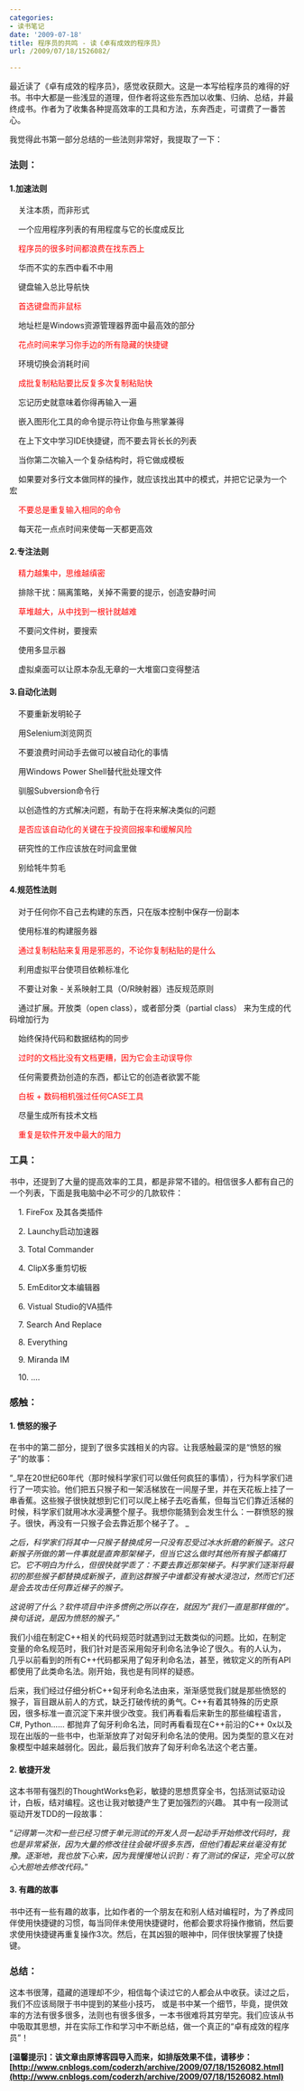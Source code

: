 ```yaml
---
categories:
- 读书笔记
date: '2009-07-18'
title: 程序员的共鸣 - 读《卓有成效的程序员》
url: /2009/07/18/1526082/

---
```



 最近读了《卓有成效的程序员》，感觉收获颇大。这是一本写给程序员的难得的好书。书中大都是一些浅显的道理，但作者将这些东西加以收集、归纳、总结，并最终成书。作者为了收集各种提高效率的工具和方法，东奔西走，可谓费了一番苦心。

我觉得此书第一部分总结的一些法则非常好，我提取了一下：

### 法则： 

#### 1.加速法则

&nbsp; &nbsp; 关注本质，而非形式

&nbsp; &nbsp; 一个应用程序列表的有用程度与它的长度成反比 

&nbsp; &nbsp; <span style="color: red;">程序员的很多时间都浪费在找东西上</span> 

&nbsp; &nbsp; 华而不实的东西中看不中用

&nbsp; &nbsp; 键盘输入总比导航快

&nbsp; &nbsp; <span style="color: red;">首选键盘而非鼠标</span>

&nbsp; &nbsp; 地址栏是Windows资源管理器界面中最高效的部分

&nbsp; &nbsp; <span style="color: red;">花点时间来学习你手边的所有隐藏的快捷键</span>

&nbsp; &nbsp; 环境切换会消耗时间

&nbsp; &nbsp; <span style="color: red;">成批复制粘贴要比反复多次复制粘贴快</span>

&nbsp; &nbsp; 忘记历史就意味着你得再输入一遍

&nbsp; &nbsp; 嵌入图形化工具的命令提示符让你鱼与熊掌兼得

&nbsp; &nbsp; 在上下文中学习IDE快捷键，而不要去背长长的列表

&nbsp; &nbsp; 当你第二次输入一个复杂结构时，将它做成模板

&nbsp; &nbsp; 如果要对多行文本做同样的操作，就应该找出其中的模式，并把它记录为一个宏

&nbsp; &nbsp; <span style="color: red;">不要总是重复输入相同的命令</span>

&nbsp; &nbsp; 每天花一点点时间来使每一天都更高效 

#### 2.专注法则

&nbsp; &nbsp; <span style="color: red;">精力越集中，思维越缜密</span>

&nbsp; &nbsp; 排除干扰：隔离策略，关掉不需要的提示，创造安静时间&nbsp; 

&nbsp; &nbsp; <span style="color: red;">草堆越大，从中找到一根针就越难</span>

&nbsp; &nbsp; 不要问文件树，要搜索

&nbsp; &nbsp; 使用多显示器

&nbsp; &nbsp; 虚拟桌面可以让原本杂乱无章的一大堆窗口变得整洁 

#### 3.自动化法则

&nbsp; &nbsp; 不要重新发明轮子

&nbsp; &nbsp; 用Selenium浏览网页

&nbsp; &nbsp; 不要浪费时间动手去做可以被自动化的事情

&nbsp; &nbsp; 用Windows Power Shell替代批处理文件

&nbsp; &nbsp; 驯服Subversion命令行

&nbsp; &nbsp; 以创造性的方式解决问题，有助于在将来解决类似的问题

&nbsp; &nbsp; <span style="color: red;">是否应该自动化的关键在于投资回报率和缓解风险</span>

&nbsp; &nbsp; 研究性的工作应该放在时间盒里做

&nbsp; &nbsp; 别给牦牛剪毛 

#### 4.规范性法则

&nbsp;&nbsp;&nbsp; 对于任何你不自己去构建的东西，只在版本控制中保存一份副本

&nbsp; &nbsp; 使用标准的构建服务器

&nbsp; &nbsp; <span style="color: red;">通过复制粘贴来复用是邪恶的，不论你复制粘贴的是什么</span>

&nbsp; &nbsp; 利用虚拟平台使项目依赖标准化

&nbsp; &nbsp; 不要让对象 - 关系映射工具（O/R映射器）违反规范原则 

&nbsp; &nbsp; 通过扩展。开放类（open class），或者部分类（partial class） 来为生成的代码增加行为

&nbsp; &nbsp; 始终保持代码和数据结构的同步

&nbsp; &nbsp; <span style="color: red;">过时的文档比没有文档更糟，因为它会主动误导你</span>

&nbsp; &nbsp; 任何需要费劲创造的东西，都让它的创造者欲罢不能

&nbsp; &nbsp; <span style="color: red;">白板 + 数码相机强过任何CASE工具</span>

&nbsp; &nbsp; 尽量生成所有技术文档

&nbsp; &nbsp; <span style="color: red;">重复是软件开发中最大的阻力 </span>

### 工具：

书中，还提到了大量的提高效率的工具，都是非常不错的。相信很多人都有自己的一个列表，下面是我电脑中必不可少的几款软件：

&nbsp; &nbsp; 1. FireFox 及其各类插件

&nbsp; &nbsp; 2. Launchy启动加速器

&nbsp; &nbsp; 3. Total Commander

&nbsp; &nbsp; 4. ClipX多重剪切板

&nbsp; &nbsp; 5. EmEditor文本编辑器 

&nbsp; &nbsp; 6. Vistual Studio的VA插件

&nbsp; &nbsp; 7. Search And Replace

&nbsp; &nbsp; 8. Everything

&nbsp; &nbsp; 9. Miranda IM

&nbsp; &nbsp; 10. .... 

### 感触： 

#### 1. 愤怒的猴子 

在书中的第二部分，提到了很多实践相关的内容。让我感触最深的是&#8220;愤怒的猴子&#8221;的故事：

&#8220;_早在20世纪60年代（那时候科学家们可以做任何疯狂的事情），行为科学家们进行了一项实验。他们把五只猴子和一架活梯放在一间屋子里，并在天花板上挂了一串香蕉。这些猴子很快就想到它们可以爬上梯子去吃香蕉，但每当它们靠近活梯的时候，科学家们就用冰水浸满整个屋子。我想你能猜到会发生什么：一群愤怒的猴子。很快，再没有一只猴子会去靠近那个梯子了。
_

_之后，科学家们将其中一只猴子替换成另一只没有忍受过冰水折磨的新猴子。这只新猴子所做的第一件事就是直奔那架梯子，但当它这么做时其他所有猴子都痛打它。它不明白为什么，但很快就学乖了：不要去靠近那架梯子。科学家们逐渐将最初的那些猴子都替换成新猴子，直到这群猴子中谁都没有被水浸泡过，然而它们还是会去攻击任何靠近梯子的猴子。_

_这说明了什么？软件项目中许多惯例之所以存在，就因为&#8221;我们一直是那样做的&#8220;。换句话说，是因为愤怒的猴子。_&#8221;

我们小组在制定C++相关的代码规范时就遇到过无数类似的问题。比如，在制定变量的命名规范时，我们针对是否采用匈牙利命名法争论了很久。有的人认为， 几乎以前看到的所有C++代码都采用了匈牙利命名法，甚至，微软定义的所有API都使用了此类命名法。刚开始，我也是有同样的疑惑。

后来，我们经过仔细分析C++匈牙利命名法由来，渐渐感觉我们就是那些愤怒的猴子，盲目跟从前人的方式，缺乏打破传统的勇气。C++有着其特殊的历史原因，很多标准一直沉淀下来并很少改变。我们再看看后来新生的那些编程语言，C#, Python&#8230;&#8230; 都抛弃了匈牙利命名法，同时再看看现在C++前沿的C++ 0x以及现在出版的一些书中，也渐渐放弃了对匈牙利命名法的使用。因为类型的意义在对象模型中越来越弱化。因此，最后我们放弃了匈牙利命名法这个老古董。 

####  2. 敏捷开发

这本书带有强烈的ThoughtWorks色彩，敏捷的思想贯穿全书，包括测试驱动设计，白板，结对编程。这也让我对敏捷产生了更加强烈的兴趣。 其中有一段测试驱动开发TDD的一段故事：

&#8220;_记得第一次和一些已经习惯于单元测试的开发人员一起动手开始修改代码时，我也是非常紧张，因为大量的修改往往会破坏很多东西，但他们看起来丝毫没有犹豫。逐渐地，我也放下心来，因为我慢慢地认识到：有了测试的保证，完全可以放心大胆地去修改代码。_&#8221; 

#### 3. 有趣的故事 

书中还有一些有趣的故事，比如作者的一个朋友在和别人结对编程时，为了养成同伴使用快捷键的习惯，每当同伴未使用快捷键时，他都会要求将操作撤销，然后要求使用快捷键再重复操作3次。然后，在其凶狠的眼神中，同伴很快掌握了快捷键。 

### 总结：

这本书很薄，蕴藏的道理却不少，相信每个读过它的人都会从中收获。读过之后，我们不应该局限于书中提到的某些小技巧， 或是书中某一个细节，毕竟，提供效率的方法有很多很多，法则也有很多很多，一本书很难将其穷举完。我们应该从书中吸取其思想，并在实际工作和学习中不断总结，做一个真正的&#8220;卓有成效的程序员&#8221;！

**[温馨提示]：该文章由原博客园导入而来，如排版效果不佳，请移步：[http://www.cnblogs.com/coderzh/archive/2009/07/18/1526082.html](http://www.cnblogs.com/coderzh/archive/2009/07/18/1526082.html)**